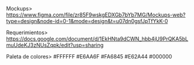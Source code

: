 Mockups>
https://www.figma.com/file/zr85F9wskgEDXGb7bYb7MG/Mockups-web?type=design&node-id=0-1&mode=design&t=u07dn0gsfJpTfYkK-0

Requerimientos>
https://docs.google.com/document/d/1EkHNta9dCWN_hbb4jU9PrQKA5bLmuUdeKJ3zNUsZqpk/edit?usp=sharing

Paleta de colores>
#FFFFFF
#E6AA6F
#FA6845
#E62A44
#000000

